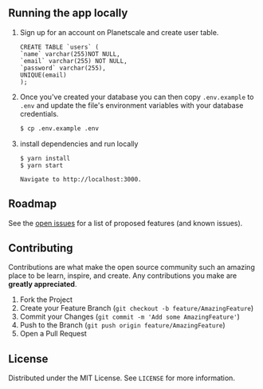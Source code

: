 ## Running the app locally

1. Sign up for an account on Planetscale and create user table.

    ```
    CREATE TABLE `users` (
    `name` varchar(255)NOT NULL,
    `email` varchar(255) NOT NULL,
    `password` varchar(255),
    UNIQUE(email)
    );
    ```

2. Once you've created your database you can then copy `.env.example` to `.env` and update the file's environment variables with your database credentials.

   ```bash
   $ cp .env.example .env
   ```

3. install dependencies and run locally

    ```
    $ yarn install
    $ yarn start

    Navigate to http://localhost:3000.
    ```


<!-- ROADMAP -->
## Roadmap

See the [open issues](https://github.com/ankit-v2-1/authentication-api/issues) for a list of proposed features (and known issues).



<!-- CONTRIBUTING -->
## Contributing

Contributions are what make the open source community such an amazing place to be learn, inspire, and create. Any contributions you make are **greatly appreciated**.

1. Fork the Project
2. Create your Feature Branch (`git checkout -b feature/AmazingFeature`)
3. Commit your Changes (`git commit -m 'Add some AmazingFeature'`)
4. Push to the Branch (`git push origin feature/AmazingFeature`)
5. Open a Pull Request



<!-- LICENSE -->
## License

Distributed under the MIT License. See `LICENSE` for more information.